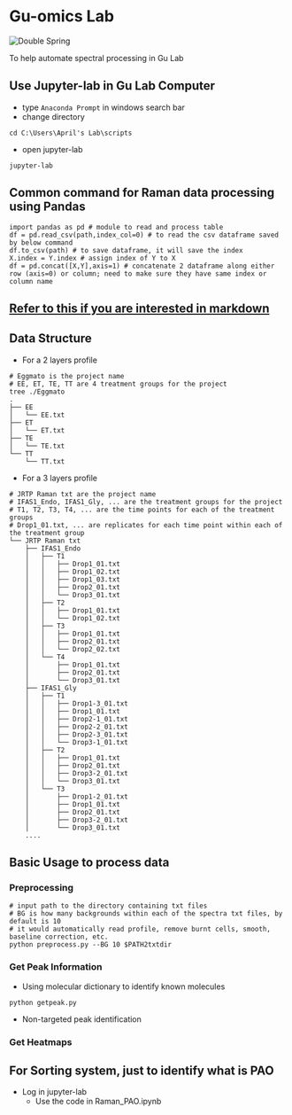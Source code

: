 # Gu-omics Lab
![Double Spring](https://www.google.com/url?sa=i&url=https%3A%2F%2Fchinesenewyear.net%2Fzodiac%2Frabbit%2F&psig=AOvVaw3R4Cr-wU2pqo0P1UCd3idg&ust=1675809500943000&source=images&cd=vfe&ved=0CA8QjRxqFwoTCLCEmYX7gf0CFQAAAAAdAAAAABAD)

To help automate spectral processing in Gu Lab

## Use Jupyter-lab in Gu Lab Computer
- type ```Anaconda Prompt``` in windows search bar
- change directory 
```
cd C:\Users\April's Lab\scripts
```
- open jupyter-lab
```
jupyter-lab
```
## Common command for Raman data processing using Pandas
```
import pandas as pd # module to read and process table
df = pd.read_csv(path,index_col=0) # to read the csv dataframe saved by below command
df.to_csv(path) # to save dataframe, it will save the index
X.index = Y.index # assign index of Y to X
df = pd.concat([X,Y],axis=1) # concatenate 2 dataframe along either row (axis=0) or column; need to make sure they have same index or column name
```
## [Refer to this if you are interested in markdown](https://docs.github.com/en/get-started/writing-on-github/getting-started-with-writing-and-formatting-on-github/basic-writing-and-formatting-syntax)

## Data Structure
- For a 2 layers profile
```
# Eggmato is the project name
# EE, ET, TE, TT are 4 treatment groups for the project
tree ./Eggmato 
.
├── EE
│   └── EE.txt
├── ET
│   └── ET.txt
├── TE
│   └── TE.txt
└── TT
    └── TT.txt
```
- For a 3 layers profile
```
# JRTP Raman txt are the project name
# IFAS1_Endo, IFAS1_Gly, ... are the treatment groups for the project
# T1, T2, T3, T4, ... are the time points for each of the treatment groups
# Drop1_01.txt, ... are replicates for each time point within each of the treatment group
└── JRTP Raman txt
    ├── IFAS1_Endo
    │   ├── T1
    │   │   ├── Drop1_01.txt
    │   │   ├── Drop1_02.txt
    │   │   ├── Drop1_03.txt
    │   │   ├── Drop2_01.txt
    │   │   └── Drop3_01.txt
    │   ├── T2
    │   │   ├── Drop1_01.txt
    │   │   └── Drop1_02.txt
    │   ├── T3
    │   │   ├── Drop1_01.txt
    │   │   ├── Drop2_01.txt
    │   │   └── Drop2_02.txt
    │   └── T4
    │       ├── Drop1_01.txt
    │       ├── Drop2_01.txt
    │       └── Drop3_01.txt
    ├── IFAS1_Gly
    │   ├── T1
    │   │   ├── Drop1-3_01.txt
    │   │   ├── Drop1_01.txt
    │   │   ├── Drop2-1_01.txt
    │   │   ├── Drop2-2_01.txt
    │   │   ├── Drop2-3_01.txt
    │   │   └── Drop3-1_01.txt
    │   ├── T2
    │   │   ├── Drop1_01.txt
    │   │   ├── Drop2_01.txt
    │   │   ├── Drop3-2_01.txt
    │   │   └── Drop3_01.txt
    │   └── T3
    │       ├── Drop1-2_01.txt
    │       ├── Drop1_01.txt
    │       ├── Drop2_01.txt
    │       ├── Drop3-2_01.txt
    │       └── Drop3_01.txt
    ....
```
## Basic Usage to process data
### Preprocessing
```
# input path to the directory containing txt files
# BG is how many backgrounds within each of the spectra txt files, by default is 10
# it would automatically read profile, remove burnt cells, smooth, baseline correction, etc.
python preprocess.py --BG 10 $PATH2txtdir
```
### Get Peak Information
- Using molecular dictionary to identify known molecules
```
python getpeak.py
```
- Non-targeted peak identification

### Get Heatmaps

## For Sorting system, just to identify what is PAO
- Log in jupyter-lab
    - Use the code in Raman_PAO.ipynb


